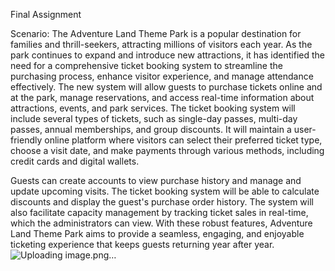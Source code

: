 Final Assignment

Scenario:
The Adventure Land Theme Park is a popular destination for families and thrill-seekers, attracting millions of visitors each year. As the park continues to expand and introduce new attractions, it has identified the need for a comprehensive ticket booking system to streamline the purchasing process, enhance visitor experience, and manage attendance effectively.
The new system will allow guests to purchase tickets online and at the park, manage reservations, and access real-time information about attractions, events, and park services. The ticket booking system will include several types of tickets, such as single-day passes, multi-day passes, annual memberships, and group discounts. It will maintain a user-friendly online platform where visitors can select their preferred ticket type, choose a visit date, and make payments through various methods, including credit cards and digital wallets.

Guests can create accounts to view purchase history and manage and update upcoming visits. The ticket booking system will be able to calculate discounts and display the guest's purchase order history. The system will also facilitate capacity management by tracking ticket sales in real-time, which the administrators can view. With these robust features, Adventure Land Theme Park aims to provide a seamless, engaging, and enjoyable ticketing experience that keeps guests returning year after year.![Uploading image.png…]()
